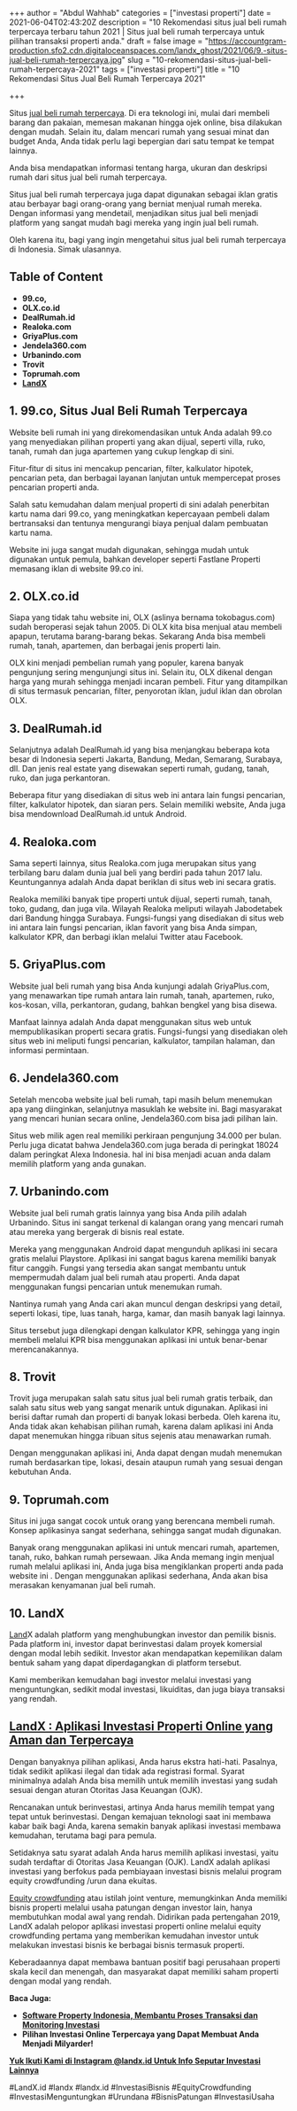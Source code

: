 +++
author = "Abdul Wahhab"
categories = ["investasi properti"]
date = 2021-06-04T02:43:20Z
description = "10 Rekomendasi situs jual beli rumah terpercaya terbaru tahun 2021 | Situs jual beli rumah terpercaya untuk pilihan transaksi properti anda."
draft = false
image = "https://accountgram-production.sfo2.cdn.digitaloceanspaces.com/landx_ghost/2021/06/9.-situs-jual-beli-rumah-terpercaya.jpg"
slug = "10-rekomendasi-situs-jual-beli-rumah-terpercaya-2021"
tags = ["investasi properti"]
title = "10 Rekomendasi Situs Jual Beli Rumah Terpercaya 2021"

+++


Situs [jual beli rumah terpercaya](https://landx.id/). Di era teknologi ini, mulai dari membeli barang dan pakaian, memesan makanan hingga ojek online, bisa dilakukan dengan mudah. Selain itu, dalam mencari rumah yang sesuai minat dan budget Anda, Anda tidak perlu lagi bepergian dari satu tempat ke tempat lainnya.

Anda bisa mendapatkan informasi tentang harga, ukuran dan deskripsi rumah dari situs jual beli rumah terpercaya.

Situs jual beli rumah terpercaya juga dapat digunakan sebagai iklan gratis atau berbayar bagi orang-orang yang berniat menjual rumah mereka. Dengan informasi yang mendetail, menjadikan situs jual beli menjadi platform yang sangat mudah bagi mereka yang ingin jual beli rumah.

Oleh karena itu, bagi yang ingin mengetahui situs jual beli rumah terpercaya di Indonesia. Simak ulasannya.

## **Table of Content**

* **99.co,**
* **OLX.co.id**
* **DealRumah.id**
* **Realoka.com**
* **GriyaPlus.com**
* **Jendela360.com**
* **Urbanindo.com**
* **Trovit**
* **Toprumah.com**
* **[LandX](https://landx.id/)**

## **1. 99.co, Situs Jual Beli Rumah Terpercaya**

Website beli rumah ini yang direkomendasikan untuk Anda adalah 99.co yang menyediakan pilihan properti yang akan dijual, seperti villa, ruko, tanah, rumah dan juga apartemen yang cukup lengkap di sini.

Fitur-fitur di situs ini mencakup pencarian, filter, kalkulator hipotek, pencarian peta,  dan berbagai layanan lanjutan untuk mempercepat proses pencarian properti anda.

Salah satu kemudahan dalam menjual properti di sini adalah penerbitan kartu nama dari 99.co, yang meningkatkan kepercayaan pembeli dalam bertransaksi dan tentunya mengurangi biaya penjual dalam pembuatan kartu nama.

Website ini juga sangat mudah digunakan, sehingga mudah untuk digunakan untuk pemula, bahkan developer seperti Fastlane Properti memasang iklan di website 99.co ini.

## **2. OLX.co.id**

Siapa yang tidak tahu website ini, OLX (aslinya bernama tokobagus.com) sudah beroperasi sejak tahun 2005. Di OLX kita bisa menjual atau membeli apapun, terutama barang-barang bekas. Sekarang Anda bisa membeli rumah, tanah, apartemen, dan berbagai jenis properti lain.

OLX kini menjadi pembelian rumah yang populer, karena banyak pengunjung sering mengunjungi situs ini. Selain itu, OLX dikenal dengan harga yang murah sehingga menjadi incaran pembeli. Fitur yang ditampilkan di situs termasuk pencarian, filter, penyorotan iklan, judul iklan dan obrolan OLX.

## **3. DealRumah.id**

Selanjutnya adalah DealRumah.id yang bisa menjangkau beberapa kota besar di Indonesia seperti Jakarta, Bandung, Medan, Semarang, Surabaya, dll. Dan jenis real estate yang disewakan seperti rumah, gudang, tanah, ruko, dan juga perkantoran.

Beberapa fitur yang disediakan di situs web ini antara lain fungsi pencarian, filter, kalkulator hipotek, dan siaran pers. Selain memiliki website, Anda juga bisa mendownload DealRumah.id untuk Android.

## **4. Realoka.com**

Sama seperti lainnya, situs Realoka.com juga merupakan situs yang terbilang baru dalam dunia jual beli yang berdiri pada tahun 2017 lalu. Keuntungannya adalah Anda dapat beriklan di situs web ini secara gratis.

Realoka memiliki banyak tipe properti untuk dijual, seperti rumah, tanah, toko, gudang, dan juga vila. Wilayah Realoka meliputi wilayah Jabodetabek dari Bandung hingga Surabaya. Fungsi-fungsi yang disediakan di situs web ini antara lain fungsi pencarian, iklan favorit yang bisa Anda simpan, kalkulator KPR, dan berbagi iklan melalui Twitter atau Facebook.

## **5. GriyaPlus.com**

Website jual beli rumah yang bisa Anda kunjungi adalah GriyaPlus.com, yang menawarkan tipe rumah antara lain rumah, tanah, apartemen, ruko, kos-kosan, villa, perkantoran, gudang, bahkan bengkel yang bisa disewa.

Manfaat lainnya adalah Anda dapat menggunakan situs web untuk mempublikasikan properti secara gratis. Fungsi-fungsi yang disediakan oleh situs web ini meliputi fungsi pencarian, kalkulator, tampilan halaman, dan informasi permintaan.

## **6. Jendela360.com**

Setelah mencoba website jual beli rumah, tapi masih belum menemukan apa yang diinginkan, selanjutnya masuklah ke website ini. Bagi masyarakat yang mencari hunian secara online, Jendela360.com bisa jadi pilihan lain.

Situs web milik agen real memiliki perkiraan pengunjung 34.000 per bulan. Perlu juga dicatat bahwa Jendela360.com juga berada di peringkat 18024 dalam peringkat Alexa Indonesia. hal ini bisa menjadi acuan anda dalam memilih platform yang anda gunakan.

## **7. Urbanindo.com**

Website jual beli rumah gratis lainnya yang bisa Anda pilih adalah Urbanindo. Situs ini sangat terkenal di kalangan orang yang mencari rumah atau mereka yang bergerak di bisnis real estate.

Mereka yang menggunakan Android dapat mengunduh aplikasi ini secara gratis melalui Playstore. Aplikasi ini sangat bagus karena memiliki banyak fitur canggih. Fungsi yang tersedia akan sangat membantu untuk mempermudah dalam jual beli rumah atau properti. Anda dapat menggunakan fungsi pencarian untuk menemukan rumah.

Nantinya rumah yang Anda cari akan muncul dengan deskripsi yang detail, seperti lokasi, tipe, luas tanah, harga, kamar, dan masih banyak lagi lainnya.

Situs tersebut juga dilengkapi dengan kalkulator KPR, sehingga yang ingin membeli melalui KPR bisa menggunakan aplikasi ini untuk benar-benar merencanakannya.

## **8. Trovit**

Trovit juga merupakan salah satu situs jual beli rumah gratis terbaik, dan salah satu situs web yang sangat menarik untuk digunakan. Aplikasi ini berisi daftar rumah dan properti di banyak lokasi berbeda. Oleh karena itu, Anda tidak akan kehabisan pilihan rumah, karena dalam aplikasi ini Anda dapat menemukan hingga ribuan situs sejenis atau menawarkan rumah.

Dengan menggunakan aplikasi ini, Anda dapat dengan mudah menemukan rumah berdasarkan tipe, lokasi, desain ataupun rumah yang sesuai dengan kebutuhan Anda.

## **9. Toprumah.com**

Situs ini juga sangat cocok untuk orang yang berencana membeli rumah. Konsep aplikasinya sangat sederhana, sehingga sangat mudah digunakan.

Banyak orang menggunakan aplikasi ini untuk mencari rumah, apartemen, tanah, ruko,  bahkan rumah persewaan. Jika Anda memang ingin menjual rumah melalui aplikasi ini, Anda juga bisa mengiklankan properti anda pada website ini . Dengan menggunakan aplikasi sederhana, Anda akan bisa merasakan kenyamanan jual beli rumah.

## **10. LandX**

[Land](https://landx.id/)X adalah platform yang menghubungkan investor dan pemilik bisnis. Pada platform ini, investor dapat berinvestasi dalam proyek komersial dengan modal lebih sedikit. Investor akan mendapatkan kepemilikan dalam bentuk saham yang dapat diperdagangkan di platform tersebut.

Kami memberikan kemudahan bagi investor melalui investasi yang menguntungkan, sedikit modal investasi, likuiditas, dan juga biaya transaksi yang rendah.

## [**LandX : Aplikasi Investasi Properti Online yang Aman dan Terpercaya**](https://landx.id/)

Dengan banyaknya pilihan aplikasi, Anda harus ekstra hati-hati. Pasalnya, tidak sedikit aplikasi ilegal dan tidak ada registrasi formal. Syarat minimalnya adalah Anda bisa memilih untuk memilih investasi yang sudah sesuai dengan aturan Otoritas Jasa Keuangan (OJK).

Rencanakan untuk berinvestasi, artinya Anda harus memilih tempat yang tepat untuk berinvestasi. Dengan kemajuan teknologi saat ini membawa kabar baik bagi Anda, karena semakin banyak aplikasi investasi membawa kemudahan, terutama bagi para pemula.

Setidaknya satu syarat adalah Anda harus memilih aplikasi investasi, yaitu sudah terdaftar di Otoritas Jasa Keuangan (OJK). LandX adalah aplikasi investasi yang berfokus pada pembiayaan investasi bisnis melalui program equity crowdfunding /urun dana ekuitas.

[Equity crowdfunding](https://landx.id/) atau istilah joint venture, memungkinkan Anda memiliki bisnis properti melalui usaha patungan dengan investor lain, hanya membutuhkan modal awal yang rendah. Didirikan pada pertengahan 2019, LandX adalah pelopor aplikasi investasi properti online melalui equity crowdfunding pertama yang memberikan kemudahan investor untuk melakukan investasi bisnis ke berbagai bisnis termasuk properti.

Keberadaannya dapat membawa bantuan positif bagi perusahaan properti skala kecil dan menengah, dan masyarakat dapat memiliki saham properti dengan modal yang rendah.

**Baca Juga:**

* [**Software Property Indonesia, Membantu Proses Transaksi dan Monitoring Investasi**](https://landx.id/blog/software-property-indonesia-membantu-proses-transaksi-dan-monitoring-investasi/)
* **Pilihan Investasi Online Terpercaya yang Dapat Membuat Anda Menjadi Milyarder!**

[**Yuk Ikuti Kami di Instagram @landx.id Untuk Info Seputar Investasi Lainnya**](https://www.instagram.com/landx.id/?utm_medium=copy_link)

#LandX.id	#landx	#landx.id	#InvestasiBisnis	#EquityCrowdfunding	#InvestasiMenguntungkan	#Urundana	#BisnisPatungan	#InvestasiUsaha

